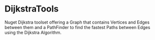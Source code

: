 # DijkstraTools
Nuget Dijkstra toolset offering a Graph that contains Vertices and Edges between them and a PathFinder to find the fastest Paths between Edges using the Dijkstra Algorithm.

